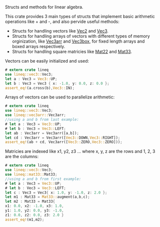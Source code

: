 Structs and methods for linear algebra.

This crate provides 3 main types of structs that implement basic arithmetic operations 
like + and -, and also pervide useful methods:

- Structs for handling vectors like [Vec2](crate::vec2::Vec2) and [Vec3](crate::vec3::Vec3).
- Structs for handling arrays of vectors with different types of memory orginization, like
  [Vec3arr](crate::vec3arr::Vec3arr) and [Vec3box](crate::vec3arr::Vec3box), for fixed length
  arrays and boxed arrays respectively.
- Structs for handling square matricies like [Mat22](crate::mat22::Mat22) and
  [Mat33](crate::mat33::Mat33).

Vectors can be easily initialized and used:
```rust
# extern crate lineq
use lineq::vec3::Vec3;
let a : Vec3 = Vec3::UP;
let b : Vec3 = Vec3 { x: -1.0, y: 0.0, z: 0.0 };
assert_eq!(a.cross(b),Vec3::IN);
```

Arrays of vectors can be used to parallelize arithmetic:
```rust
# extern crate lineq
use lineq::vec3::Vec3;
use lineq::vec3arr::Vec3arr;
//using a and b from last example:
# let a : Vec3 = Vec3::UP;
# let b : Vec3 = Vec3::LEFT;
let ab : Vec3arr = Vec3arr([a,b]);
let cd : Vec3arr = Vec3arr([Vec3::DOWN,Vec3::RIGHT]);
assert_eq!(ab + cd, Vec3arr([Vec3::ZERO,Vec3::ZERO]));
```

Matricies are indexed like x1, y2, z3 ... where x, y, z
are the rows and 1, 2, 3 are the columns:
```rust
# extern crate lineq
use lineq::vec3::Vec3;
use lineq::mat33::Mat33;
//using a and b from first example:
# let a : Vec3 = Vec3::UP;
# let b : Vec3 = Vec3::LEFT;
let c : Vec3 = Vec3{ x: 1.0, y: -1.0, z: 2.0 };
let m1 : Mat33 = Mat33::augment(a,b,c);
let m2 : Mat33 = Mat33{
x1: 0.0, x2: -1.0, x3: 1.0,
y1: 1.0, y2: 0.0, y3: -1.0,
z1: 0.0, z2: 0.0, z3: 2.0 }
assert_eq!(m1,m2);
```
